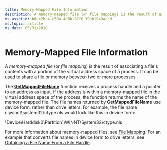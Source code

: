 ```yaml
---
title: Memory-Mapped File Information
description: A memory-mapped file (or file mapping) is the result of associating a file's contents with a portion of the virtual address space of a process. It can be used to share a file or memory between two or more processes.
ms.assetid: b6ec2bc4-c504-4d0b-87f0-39bb1949accd
ms.topic: article
ms.date: 05/31/2018
---
```


# Memory-Mapped File Information

A *memory-mapped file* (or *file mapping*) is the result of associating a file's contents with a portion of the virtual address space of a process. It can be used to share a file or memory between two or more processes.

The [**GetMappedFileName**](/windows/desktop/api/Psapi/nf-psapi-getmappedfilenamea) function receives a process handle and a pointer to an address as input. If the address is within a memory-mapped file in the virtual address space of the process, the function returns the name of the memory-mapped file. The file names returned by **GetMappedFileName** use device form, rather than drive letters. For example, the file name c:\\winnt\\system32\\ctype.nls would look like this in device form:

\\Device\\Harddisk0\\Partition1\\WINNT\\System32\\ctype.nls

For more information about memory-mapped files, see [File Mapping](/windows/desktop/Memory/file-mapping). For an example that converts file names in device form to drive letters, see [Obtaining a File Name From a File Handle](/windows/desktop/Memory/obtaining-a-file-name-from-a-file-handle).

 

 